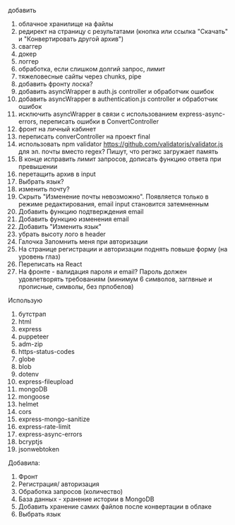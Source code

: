 добавить

1. облачное хранилище на файлы
2. редирект на страницу с результатами (кнопка или ссылка "Скачать" и "Конвертировать другой архив")
3. сваггер
4. докер
5. логгер
6. обработка, если слишком долгий запрос, лимит
7. тяжеловесные сайты через chunks, pipe
8. добавить фронту лоска?
9. добавить asyncWrapper в auth.js controller и обработчик ошибок
10. добавить asyncWrapper в authentication.js controller и обработчик ошибок
11. исключить asyncWrapper в связи с использованием express-async-errors, переписать ошибки в ConvertController
12. фронт на личный кабинет
13. переписать converController на проект final
14. использовать npm validator https://github.com/validatorjs/validator.js для эл. почты вместо regex? Пишут, что регэкс загружает память
15. В конце исправить лимит запросов, дописать функцию ответа при превышении
16. перетащить архив в input
17. Выбрать язык?
18. изменить почту?
19. Скрыть "Изменение почты невозможно". Появляется только в режиме редактирования, email input становится затемненным
20. Добавить функцию подтверждения email
21. Добавить функцию изменения email
22. Добавить "Изменить язык"
23. убрать высоту лого в header
24. Галочка Запомнить меня при авторизации
25. На странице регистрации и авторизации поднять повыше форму (на уровень глаз)
26. Переписать на React
27. На фронте - валидация пароля и email? Пароль должен удовлетворять требованиям (минимум 6 символов, заглвные и прописные, символы, без прпобелов)

Использую

1. бутстрап
2. html
3. express
4. puppeteer
5. adm-zip
6. https-status-codes
7. globe
8. blob
9. dotenv
10. express-fileupload
11. mongoDB
12. mongoose
13. helmet
14. cors
15. express-mongo-sanitize
16. express-rate-limit
17. express-async-errors
18. bcryptjs
19. jsonwebtoken

Добавила:

1. Фронт
2. Регистрация/ авторизация
3. Обработка запросов (количество)
4. База данных - хранение истории в MongoDB
5. Добавить хранение самих файлов после конвертации в облаке
6. Выбрать язык
